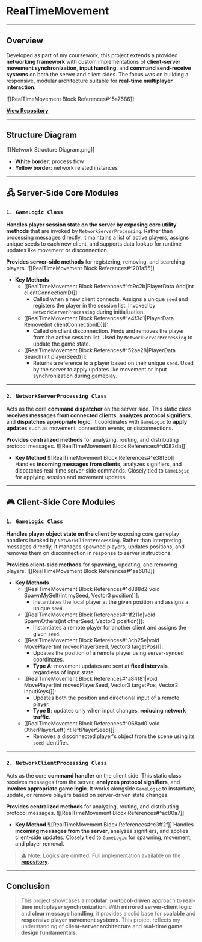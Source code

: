 # **RealTimeMovement**
---
## **Overview**
Developed as part of my coursework, this project extends a provided **networking framework** with custom implementations of **client-server movement synchronization**, **input handling**, and **command send-receive systems** on both the server and client sides. The focus was on building a responsive, modular architecture suitable for **real-time multiplayer interaction**.

![[RealTimeMovement Block References#^5a7686]]

[**View Repository**](https://github.com/Woo95/RealTimeMovement)

---
## **Structure Diagram**
![[Network Structure Diagram.png]]
- **White border**: process flow
- **Yellow border**: network related instances
---
## **🖧 Server-Side Core Modules**

### `1. GameLogic Class`
**Handles player session state on the server by exposing core utility methods** that are invoked by `NetworkServerProcessing`. Rather than processing messages directly, it maintains a list of active players, assigns unique seeds to each new client, and supports data lookup for runtime updates like movement or disconnection.

**Provides server-side methods** for registering, removing, and searching players.
![[RealTimeMovement Block References#^201a55]]

- **Key Methods**
	- [[RealTimeMovement Block References#^fc9c2b|PlayerData Add(int clientConnectionID)]]:
		- Called when a new client connects. Assigns a unique `seed` and registers the player in the session list. Invoked by `NetworkServerProcessing` during initialization.
	- [[RealTimeMovement Block References#^e4f3d1|PlayerData Remove(int clientConnectionID)]]:
		- Called on client disconnection. Finds and removes the player from the active session list. Used by `NetworkServerProcessing` to update the game state.
	- [[RealTimeMovement Block References#^52ae28|PlayerData Search(int playerSeed)]]:
		- Returns a reference to a player based on their unique `seed`. Used by the server to apply updates like movement or input synchronization during gameplay.

---
### `2. NetworkServerProcessing Class`
Acts as the core **command dispatcher** on the server side. This static class **receives messages from connected clients**, **analyzes protocol signifiers**, and **dispatches appropriate logic**. It coordinates with `GameLogic` to **apply updates** such as movement, connection events, or disconnections.

**Provides centralized methods** for analyzing, routing, and distributing protocol messages.
![[RealTimeMovement Block References#^d082db]]

- **Key Method** 
	![[RealTimeMovement Block References#^e38f3b]]
Handles **incoming messages from clients**, analyzes signifiers, and dispatches real-time server-side commands. Closely tied to `GameLogic` for applying session and movement updates.

---
## **🎮 Client-Side Core Modules**
### `1. GameLogic Class`
**Handles player object state on the client** by exposing core gameplay handlers invoked by `NetworkClientProcessing`. Rather than interpreting messages directly, it manages spawned players, updates positions, and removes them on disconnection in response to server instructions.

**Provides client-side methods** for spawning, updating, and removing players.
![[RealTimeMovement Block References#^ae6818]]

- **Key Methods**
	- [[RealTimeMovement Block References#^d888d2|void SpawnMySelf(int mySeed, Vector3 position)]]:
		- Instantiates the local player at the given position and assigns a unique `seed`.
	- [[RealTimeMovement Block References#^1f211d|void SpawnOthers(int otherSeed, Vector3 position)]]:
		- Instantiates a remote player for another client and assigns the given `seed`.
	- [[RealTimeMovement Block References#^3cb25e|void MovePlayer(int movedPlayerSeed, Vector3 targetPos)]]:
		- Updates the position of a remote player using server-synced coordinates.  
		- **Type A**: movement updates are sent at **fixed intervals**, regardless of input state.
	- [[RealTimeMovement Block References#^a84f81|void MovePlayer(int movedPlayerSeed, Vector3 targetPos, Vector2 inputKeys)]]:
		- Updates both the position and directional input of a remote player.  
		- **Type B**: updates only when input changes, **reducing network traffic**.
	- [[RealTimeMovement Block References#^068ad0|void OtherPlayerLeft(int leftPlayerSeed)]]:
	    - Removes a disconnected player's object from the scene using its `seed` identifier.
---
### `2. NetworkClientProcessing Class`
Acts as the core **command handler** on the client side. This static class receives messages from the server, **analyzes protocol signifiers**, and **invokes appropriate game logic**. It works alongside `GameLogic` to instantiate, update, or remove players based on server-driven state changes.

**Provides centralized methods** for analyzing, routing, and distributing protocol messages.
![[RealTimeMovement Block References#^ac80a7]]
- **Key Method**
  ![[RealTimeMovement Block References#^c3ff2f]]
Handles **incoming messages from the server**, analyzes signifiers, and applies client-side updates. Closely tied to `GameLogic` for spawning, movement, and player removal.
> ⚠️ Note: Logics are omitted. Full implementation available on the [**repository**](https://github.com/Woo95/RealTimeMovement).

---
## **Conclusion**
> This project showcases a **modular**, **protocol-driven** approach to **real-time multiplayer synchronization**. With **mirrored server-client logic** and **clear message handling**, it provides a solid base for **scalable** and **responsive player movement systems**. This project reflects my understanding of **client-server architecture** and **real-time game design fundamentals**.